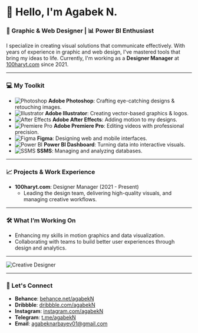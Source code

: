 # 👋 Hello, I'm Agabek N.

### 🎨 Graphic & Web Designer | 📊 Power BI Enthusiast

I specialize in creating visual solutions that communicate effectively. With years of experience in graphic and web design, I've mastered tools that bring my ideas to life. Currently, I'm working as a **Designer Manager** at [100haryt.com](https://www.100haryt.com) since 2021.

---

### 💻 My Toolkit

- ![Photoshop](https://img.shields.io/badge/Adobe%20Photoshop-31A8FF?style=for-the-badge&logo=Adobe%20Photoshop&logoColor=white) **Adobe Photoshop**: Crafting eye-catching designs & retouching images.
- ![Illustrator](https://img.shields.io/badge/Adobe%20Illustrator-FF9A00?style=for-the-badge&logo=adobeillustrator&logoColor=white) **Adobe Illustrator**: Creating vector-based graphics & logos.
- ![After Effects](https://img.shields.io/badge/Adobe%20After%20Effects-9999FF?style=for-the-badge&logo=Adobe%20After%20Effects&logoColor=white) **Adobe After Effects**: Adding motion to my designs.
- ![Premiere Pro](https://img.shields.io/badge/Adobe%20Premiere%20Pro-9999FF?style=for-the-badge&logo=Adobe%20Premiere%20Pro&logoColor=white) **Adobe Premiere Pro**: Editing videos with professional precision.
- ![Figma](https://img.shields.io/badge/Figma-F24E1E?style=for-the-badge&logo=figma&logoColor=white) **Figma**: Designing web and mobile interfaces.
- ![Power BI](https://img.shields.io/badge/Power%20BI-F2C811?style=for-the-badge&logo=powerbi&logoColor=black) **Power BI Dashboard**: Turning data into interactive visuals.
- ![SSMS](https://img.shields.io/badge/Microsoft%20SQL%20Server-CC2927?style=for-the-badge&logo=microsoftsqlserver&logoColor=white) **SSMS**: Managing and analyzing databases.

---

### 📈 Projects & Work Experience

- **100haryt.com**: Designer Manager (2021 - Present)
  - Leading the design team, delivering high-quality visuals, and managing creative workflows.

---

### 🛠 What I’m Working On
- Enhancing my skills in motion graphics and data visualization.
- Collaborating with teams to build better user experiences through design and analytics.

---

![Creative Designer](https://media.giphy.com/media/l3vR85PnGsBwu1PFK/giphy.gif)

---

### 🤝 Let's Connect

- **Behance**: [behance.net/agabekN](https://www.behance.net)
- **Dribbble**: [dribbble.com/agabekN](https://www.dribbble.com)
- **Instagram**: [instagram.com/agabekN](https://www.instagram.com)
- **Telegram**: [t.me/agabekN](https://www.telegram.com)
- **Email**: agabeknarbayev01@gmail.com
